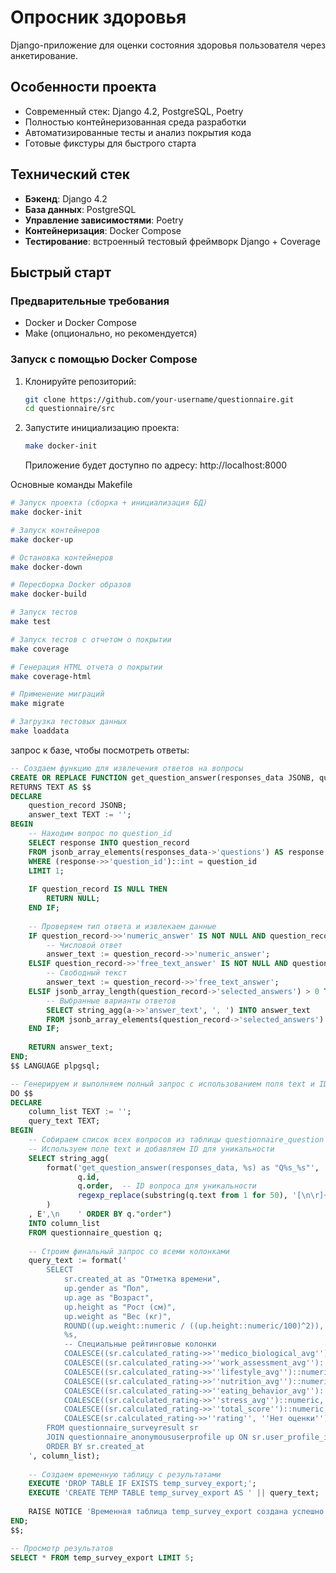 # Опросник здоровья

Django-приложение для оценки состояния здоровья пользователя через анкетирование.

## Особенности проекта

- Современный стек: Django 4.2, PostgreSQL, Poetry
- Полностью контейнеризованная среда разработки
- Автоматизированные тесты и анализ покрытия кода
- Готовые фикстуры для быстрого старта

## Технический стек

- **Бэкенд**: Django 4.2
- **База данных**: PostgreSQL
- **Управление зависимостями**: Poetry
- **Контейнеризация**: Docker Compose
- **Тестирование**: встроенный тестовый фреймворк Django + Coverage

## Быстрый старт

### Предварительные требования

- Docker и Docker Compose
- Make (опционально, но рекомендуется)

### Запуск с помощью Docker Compose

1. Клонируйте репозиторий:
   ```bash
   git clone https://github.com/your-username/questionnaire.git
   cd questionnaire/src
   ```

2. Запустите инициализацию проекта:
   ```bash
   make docker-init
   ```
   Приложение будет доступно по адресу: http://localhost:8000

Основные команды Makefile
```bash
# Запуск проекта (сборка + инициализация БД)
make docker-init

# Запуск контейнеров
make docker-up

# Остановка контейнеров
make docker-down

# Пересборка Docker образов
make docker-build

# Запуск тестов
make test

# Запуск тестов с отчетом о покрытии
make coverage

# Генерация HTML отчета о покрытии
make coverage-html

# Применение миграций
make migrate

# Загрузка тестовых данных
make loaddata
```


запрос к базе, чтобы посмотреть ответы:

```sql
-- Создаем функцию для извлечения ответов на вопросы
CREATE OR REPLACE FUNCTION get_question_answer(responses_data JSONB, question_id INT)
RETURNS TEXT AS $$
DECLARE
    question_record JSONB;
    answer_text TEXT := '';
BEGIN
    -- Находим вопрос по question_id
    SELECT response INTO question_record
    FROM jsonb_array_elements(responses_data->'questions') AS response
    WHERE (response->>'question_id')::int = question_id
    LIMIT 1;
    
    IF question_record IS NULL THEN
        RETURN NULL;
    END IF;
    
    -- Проверяем тип ответа и извлекаем данные
    IF question_record->>'numeric_answer' IS NOT NULL AND question_record->>'numeric_answer' != 'null' THEN
        -- Числовой ответ
        answer_text := question_record->>'numeric_answer';
    ELSIF question_record->>'free_text_answer' IS NOT NULL AND question_record->>'free_text_answer' != '' THEN
        -- Свободный текст
        answer_text := question_record->>'free_text_answer';
    ELSIF jsonb_array_length(question_record->'selected_answers') > 0 THEN
        -- Выбранные варианты ответов
        SELECT string_agg(a->>'answer_text', ', ') INTO answer_text
        FROM jsonb_array_elements(question_record->'selected_answers') AS a;
    END IF;
    
    RETURN answer_text;
END;
$$ LANGUAGE plpgsql;

-- Генерируем и выполняем полный запрос с использованием поля text и ID для уникальности
DO $$
DECLARE
    column_list TEXT := '';
    query_text TEXT;
BEGIN
    -- Собираем список всех вопросов из таблицы questionnaire_question
    -- Используем поле text и добавляем ID для уникальности
    SELECT string_agg(
        format('get_question_answer(responses_data, %s) as "Q%s_%s"', 
               q.id,
               q.order,  -- ID вопроса для уникальности
               regexp_replace(substring(q.text from 1 for 50), '[\n\r]+', ' ', 'g')  -- Первые 50 символов текста
        )
    , E',\n    ' ORDER BY q."order")
    INTO column_list
    FROM questionnaire_question q;
    
    -- Строим финальный запрос со всеми колонками
    query_text := format('
        SELECT 
            sr.created_at as "Отметка времени",
            up.gender as "Пол",
            up.age as "Возраст",
            up.height as "Рост (см)",
            up.weight as "Вес (кг)",
            ROUND((up.weight::numeric / ((up.height::numeric/100)^2)), 1) as "ИМТ",
            %s,
            -- Специальные рейтинговые колонки
            COALESCE((sr.calculated_rating->>''medico_biological_avg'')::numeric, 0) as "МБФ",
            COALESCE((sr.calculated_rating->>''work_assessment_avg'')::numeric, 0) as "СТП",
            COALESCE((sr.calculated_rating->>''lifestyle_avg'')::numeric, 0) as "Образ жизни и режим дня",
            COALESCE((sr.calculated_rating->>''nutrition_avg'')::numeric, 0) as "Питание",
            COALESCE((sr.calculated_rating->>''eating_behavior_avg'')::numeric, 0) as "Пищевое поведение",
            COALESCE((sr.calculated_rating->>''stress_avg'')::numeric, 0) as "Стресс",
            COALESCE((sr.calculated_rating->>''total_score'')::numeric, 0) as "ИТОГО",
            COALESCE(sr.calculated_rating->>''rating'', ''Нет оценки'') as "Оценка соответствия"
        FROM questionnaire_surveyresult sr
        JOIN questionnaire_anonymoususerprofile up ON sr.user_profile_id = up.id
        ORDER BY sr.created_at
    ', column_list);
    
    -- Создаем временную таблицу с результатами
    EXECUTE 'DROP TABLE IF EXISTS temp_survey_export;';
    EXECUTE 'CREATE TEMP TABLE temp_survey_export AS ' || query_text;
    
    RAISE NOTICE 'Временная таблица temp_survey_export создана успешно';
END;
$$;

-- Просмотр результатов
SELECT * FROM temp_survey_export LIMIT 5;
```